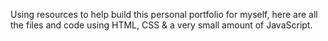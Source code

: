 Using resources to help build this personal portfolio for myself, here are all the files and code using HTML, CSS & a very small amount of JavaScript.
